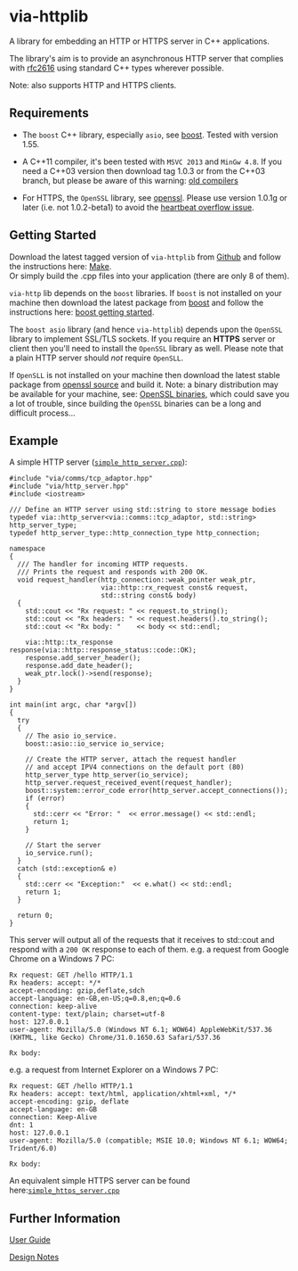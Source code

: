 via-httplib
===========

A library for embedding an HTTP or HTTPS server in C++ applications.

The library's aim is to provide an asynchronous HTTP server that complies with [rfc2616](www.w3.org/Protocols/rfc2616/rfc2616.html) using standard C++ types 
wherever possible.

Note: also supports HTTP and HTTPS clients.

Requirements
------------

+ The `boost` C++ library, especially `asio`, see [boost](http://www.boost.org/). Tested with version 1.55.

+ A C++11 compiler, it's been tested with `MSVC 2013` and `MinGw 4.8`. If you need a C++03 version then download tag 1.0.3 or from the C++03 branch, but please be aware of this warning: [old compilers](http://www.boost.org/users/news/old_compilers.html)

+ For HTTPS, the `OpenSSL` library, see [openssl](http://www.openssl.org/). Please use version 1.0.1g or later (i.e. not 1.0.2-beta1) to avoid the [heartbeat overflow issue](https://www.openssl.org/news/secadv_20140407.txt).

Getting Started
---------------

Download the latest tagged version of `via-httplib` from
[Github](https://github.com/kenba/via-httplib)
and follow the instructions here: [Make](MAKE.md).  
Or simply build the .cpp files into your application (there are only 8 of them).

`via-http` lib depends on the `boost` libraries.
If `boost` is not installed on your machine then download the latest package from
[boost](http://www.boost.org/) and follow the instructions here:
[boost getting started](http://www.boost.org/doc/libs/1_55_0/more/getting_started/index.html).

The `boost asio` library (and hence `via-httplib`) depends upon the
`OpenSSL` library to implement SSL/TLS sockets.
If you require an **HTTPS** server or client then you'll need to install the
`OpenSSL` library as well.
Please note that a plain HTTP server should *not* require `OpenSLL`.

If `OpenSLL` is not installed on your machine then download the latest stable
package from [openssl source](http://www.openssl.org/source/) and build it.
Note: a binary distribution may be available for your machine,
see: [OpenSSL binaries](http://www.openssl.org/related/binaries.html),
which could save you a lot of trouble, since building the `OpenSSL` binaries can
be a long and difficult process...  

Example
-------

A simple HTTP server ([`simple_http_server.cpp`](examples/server/simple_http_server.cpp)):  

	#include "via/comms/tcp_adaptor.hpp"
	#include "via/http_server.hpp"
	#include <iostream>
	
	/// Define an HTTP server using std::string to store message bodies
	typedef via::http_server<via::comms::tcp_adaptor, std::string> http_server_type;
	typedef http_server_type::http_connection_type http_connection;
	
	namespace
	{
	  /// The handler for incoming HTTP requests.
	  /// Prints the request and responds with 200 OK.
	  void request_handler(http_connection::weak_pointer weak_ptr,
	                       via::http::rx_request const& request,
	                       std::string const& body)
	  {
	    std::cout << "Rx request: " << request.to_string();
	    std::cout << "Rx headers: " << request.headers().to_string();
	    std::cout << "Rx body: "    << body << std::endl;
	
	    via::http::tx_response response(via::http::response_status::code::OK);
	    response.add_server_header();
	    response.add_date_header();
	    weak_ptr.lock()->send(response);
	  }
	}
	
	int main(int argc, char *argv[])
	{
	  try
	  {
	    // The asio io_service.
	    boost::asio::io_service io_service;
	
	    // Create the HTTP server, attach the request handler
	    // and accept IPV4 connections on the default port (80)
	    http_server_type http_server(io_service);
	    http_server.request_received_event(request_handler);
	    boost::system::error_code error(http_server.accept_connections());
	    if (error)
	    {
	      std::cerr << "Error: "  << error.message() << std::endl;
	      return 1;
	    }
	
	    // Start the server
	    io_service.run();
	  }
	  catch (std::exception& e)
	  {
	    std::cerr << "Exception:"  << e.what() << std::endl;
	    return 1;
	  }
	
	  return 0;
	}


This server will output all of the requests that it receives to std::cout and respond with a `200 OK` response to each of them.
e.g. a request from Google Chrome on a Windows 7 PC:

    Rx request: GET /hello HTTP/1.1
    Rx headers: accept: */*
    accept-encoding: gzip,deflate,sdch
    accept-language: en-GB,en-US;q=0.8,en;q=0.6
    connection: keep-alive
    content-type: text/plain; charset=utf-8
    host: 127.0.0.1
    user-agent: Mozilla/5.0 (Windows NT 6.1; WOW64) AppleWebKit/537.36 (KHTML, like Gecko) Chrome/31.0.1650.63 Safari/537.36

    Rx body:

e.g. a request from Internet Explorer on a Windows 7 PC:

    Rx request: GET /hello HTTP/1.1
    Rx headers: accept: text/html, application/xhtml+xml, */*
    accept-encoding: gzip, deflate
    accept-language: en-GB
    connection: Keep-Alive
    dnt: 1
    host: 127.0.0.1
    user-agent: Mozilla/5.0 (compatible; MSIE 10.0; Windows NT 6.1; WOW64; Trident/6.0)

    Rx body:

An equivalent simple HTTPS server can be found here:[`simple_https_server.cpp`](examples/server/simple_https_server.cpp)

Further Information
-------------------

[User Guide](USE.md)

[Design Notes](DESIGN.md)
